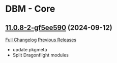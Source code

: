 # DBM - Core

## [11.0.8-2-gf5ee590](https://github.com/DeadlyBossMods/DeadlyBossMods/tree/f5ee5909e0cf7b384e2cd537d8ebcf1c61f61c60) (2024-09-12)
[Full Changelog](https://github.com/DeadlyBossMods/DeadlyBossMods/compare/11.0.8...f5ee5909e0cf7b384e2cd537d8ebcf1c61f61c60) [Previous Releases](https://github.com/DeadlyBossMods/DeadlyBossMods/releases)

- update pkgmeta  
- Split Dragonflight modules  
